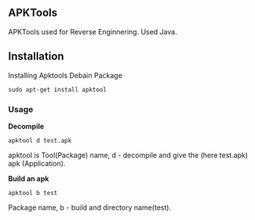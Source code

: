 ## APKTools

APKTools used for Reverse Enginnering.
Used Java.

## Installation

Installing Apktools Debain Package
```
sudo apt-get install apktool
```

### Usage

**Decompile**

```
apktool d test.apk
```

apktool is Tool(Package) name, d - decompile and
give the (here test.apk) apk (Application).


**Build an apk**
```
apktool b test
```

Package name, b - build and directory name(test).
